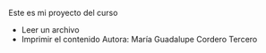 Este es mi proyecto del curso

* Leer un archivo
* Imprimir el contenido
Autora: María Guadalupe Cordero Tercero

